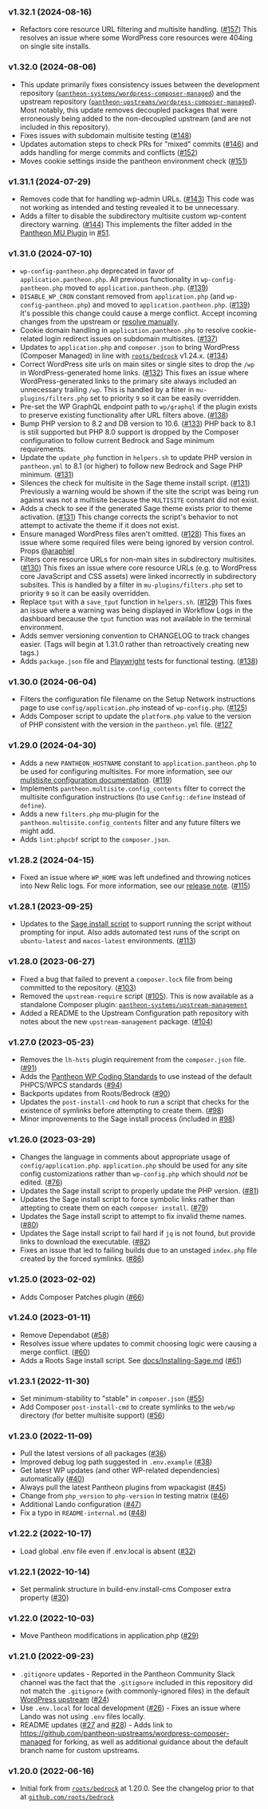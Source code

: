 ### v1.32.1 (2024-08-16)
* Refactors core resource URL filtering and multisite handling. ([#157](https://github.com/pantheon-systems/wordpress-composer-managed/pull/157)) This resolves an issue where some WordPress core resources were 404ing on single site installs.

### v1.32.0 (2024-08-06)
* This update primarily fixes consistency issues between the development repository ([`pantheon-systems/wordpress-composer-managed`](https://github.com/pantheon-systems/wordpress-composer-managed)) and the upstream repository ([`pantheon-upstreams/wordpress-composer-managed`](https://github.com/pantheon-upstreams/wordpress-composer-managed)). Most notably, this update removes decoupled packages that were erroneously being added to the non-decoupled upstream (and are not included in this repository).
* Fixes issues with subdomain multisite testing ([#148](https://github.com/pantheon-systems/wordpress-composer-managed/pull/148))
* Updates automation steps to check PRs for "mixed" commits ([#146](https://github.com/pantheon-systems/wordpress-composer-managed/pull/146)) and adds handling for merge commits and conflicts ([#152](https://github.com/pantheon-systems/wordpress-composer-managed/pull/152))
* Moves cookie settings inside the pantheon environment check ([#151](https://github.com/pantheon-systems/wordpress-composer-managed/pull/151))

### v1.31.1 (2024-07-29)
* Removes code that for handling wp-admin URLs. ([#143](https://github.com/pantheon-systems/wordpress-composer-managed/pull/143)) This code was not working as intended and testing revealed it to be unnecessary.
* Adds a filter to disable the subdirectory multisite custom wp-content directory warning. ([#144](https://github.com/pantheon-systems/wordpress-composer-managed/pull/144)) This implements the filter added in the [Pantheon MU Plugin](https://github.com/pantheon-systems/pantheon-mu-plugin) in [#51](https://github.com/pantheon-systems/pantheon-mu-plugin/pull/51).

### v1.31.0 (2024-07-10)
* `wp-config-pantheon.php` deprecated in favor of `application.pantheon.php`. All previous functionality in `wp-config-pantheon.php` moved to `application.pantheon.php`. ([#139](https://github.com/pantheon-systems/wordpress-composer-managed/pull/139))
* `DISABLE_WP_CRON` constant removed from `application.php` (and `wp-config-pantheon.php`) and moved to `application.pantheon.php`. ([#139](https://github.com/pantheon-systems/wordpress-composer-managed/pull/139)) It's possible this change could cause a merge conflict. Accept incoming changes from the upstream or [resolve manually](https://docs.pantheon.io/guides/git/resolve-merge-conflicts).
* Cookie domain handling in `application.pantheon.php` to resolve cookie-related login redirect issues on subdomain multisites. ([#137](https://github.com/pantheon-systems/wordpress-composer-managed/pull/137))
* Updates to `application.php` and `composer.json` to bring WordPress (Composer Managed) in line with [`roots/bedrock`](https://github.com/roots/bedrock) v1.24.x. ([#134](https://github.com/pantheon-systems/wordpress-composer-managed/pull/134))
* Correct WordPress site urls on main sites or single sites to drop the `/wp` in WordPress-generated home links. ([#132](https://github.com/pantheon-systems/wordpress-composer-managed/pull/132)) This fixes an issue where WordPress-generated links to the primary site always included an unnecessary trailing `/wp`. This is handled by a filter in `mu-plugins/filters.php` set to priority `9` so it can be easily overridden.
* Pre-set the WP GraphQL endpoint path to `wp/graphql` if the plugin exists to preserve existing functionality after URL filters above. ([#138](https://github.com/pantheon-systems/wordpress-composer-managed/pull/138))
* Bump PHP version to 8.2 and DB version to 10.6. ([#133](https://github.com/pantheon-systems/wordpress-composer-managed/pull/133)) PHP back to 8.1 is still supported but PHP 8.0 support is dropped by the Composer configuration to follow current Bedrock and Sage minimum requirements.
* Update the `update_php` function in `helpers.sh` to update PHP version in `pantheon.yml` to 8.1 (or higher) to follow new Bedrock and Sage PHP minimum. ([#131](https://github.com/pantheon-systems/wordpress-composer-managed/pull/131))
* Silences the check for multisite in the Sage theme install script. ([#131](https://github.com/pantheon-systems/wordpress-composer-managed/pull/131)) Previously a warning would be shown if the site the script was being run against was not a multisite because the `MULTISITE` constant did not exist.
* Adds a check to see if the generated Sage theme exists prior to theme activation. ([#131](https://github.com/pantheon-systems/wordpress-composer-managed/pull/131)) This change corrects the script's behavior to not attempt to activate the theme if it does not exist.
* Ensure managed WordPress files aren't omitted. ([#128](https://github.com/pantheon-systems/wordpress-composer-managed/pull/128)) This fixes an issue where some required files were being ignored by version control. Props [@araphiel](https://github.com/araphiel)
* Filters core resource URLs for non-main sites in subdirectory multisites. ([#130](https://github.com/pantheon-systems/wordpress-composer-managed/pull/130)) This fixes an issue where core resource URLs (e.g. to WordPress core JavaScript and CSS assets) were linked incorrectly in subdirectory subsites. This is handled by a filter in `mu-plugins/filters.php` set to priority `9` so it can be easily overridden.
* Replace `tput` with a `save_tput` function in `helpers.sh`. ([#129](https://github.com/pantheon-systems/wordpress-composer-managed/pull/129)) This fixes an issue where a warning was being displayed in Workflow Logs in the dashboard because the `tput` function was not available in the terminal environment.
* Adds semver versioning convention to CHANGELOG to track changes easier. (Tags will begin at 1.31.0 rather than retroactively creating new tags.)
* Adds `package.json` file and [Playwright](https://playwright.dev/) tests for functional testing. ([#138](https://github.com/pantheon-systems/wordpress-composer-managed/pull/138))

### v1.30.0 (2024-06-04)
* Filters the configuration file filename on the Setup Network instructions page to use `config/application.php` instead of `wp-config.php`. ([#125](https://github.com/pantheon-systems/wordpress-composer-managed/pull/125))
* Adds Composer script to update the `platform.php` value to the version of PHP consistent with the version in the `pantheon.yml` file. ([#127](https://github.com/pantheon-systems/wordpress-composer-managed/pull/127)

### v1.29.0 (2024-04-30)
* Adds a new `PANTHEON_HOSTNAME` constant to `application.pantheon.php` to be used for configuring multisites. For more information, see our [mulstisite configuration documentation](https://docs.pantheon.io/guides/multisite/config). ([#119](https://github.com/pantheon-systems/wordpress-composer-managed/pull/119))
* Implements `pantheon.multisite.config_contents` filter to correct the multisite configuration instructions (to use `Config::define` instead of `define`).
* Adds a new `filters.php` mu-plugin for the `pantheon.multisite.config_contents` filter and any future filters we might add.
* Adds `lint:phpcbf` script to the `composer.json`.

### v1.28.2 (2024-04-15)
* Fixed an issue where `WP_HOME` was left undefined and throwing notices into New Relic logs. For more information, see our [release note](https://docs.pantheon.io/release-notes/2024/04/wordpress-composer-managed-update). ([#115](https://github.com/pantheon-systems/wordpress-composer-managed/pull/115))

### v1.28.1 (2023-09-25)
* Updates to the [Sage install script](docs/Installing-Sage.md) to support running the script without prompting for input. Also adds automated test runs of the script on `ubuntu-latest` and `macos-latest` environments. ([#113](https://github.com/pantheon-systems/wordpress-composer-managed/pull/113))

### v1.28.0 (2023-06-27)
* Fixed a bug that failed to prevent a `composer.lock` file from being committed to the repository. ([#103](https://github.com/pantheon-systems/wordpress-composer-managed/pull/103))
* Removed the `upstream-require` script ([#105](https://github.com/pantheon-systems/wordpress-composer-managed/pull/105)). This is now available as a standalone Composer plugin: [`pantheon-systems/upstream-management`](https://packagist.org/packages/pantheon-systems/upstream-management)
* Added a README to the Upstream Configuration path repository with notes about the new `upstream-management` package. ([#104](https://github.com/pantheon-systems/wordpress-composer-managed/pull/104))

### v1.27.0 (2023-05-23)
* Removes the `lh-hsts` plugin requirement from the `composer.json` file. ([#91](https://github.com/pantheon-systems/wordpress-composer-managed/pull/91))
* Adds the [Pantheon WP Coding Standards](https://github.com/pantheon-systems/pantheon-wp-coding-standards) to use instead of the default PHPCS/WPCS standards ([#94](https://github.com/pantheon-systems/wordpress-composer-managed/pull/94))
* Backports updates from Roots/Bedrock ([#90](https://github.com/pantheon-systems/wordpress-composer-managed/pull/90))
* Updates the `post-install-cmd` hook to run a script that checks for the existence of symlinks before attempting to create them. ([#98](https://github.com/pantheon-systems/wordpress-composer-managed/pull/98))
* Minor improvements to the Sage install process (included in [#98](https://github.com/pantheon-systems/wordpress-composer-managed/pull/98))

### v1.26.0 (2023-03-29)
* Changes the language in comments about appropriate usage of `config/application.php`. `application.php` should be used for any site config customizations rather than `wp-config.php` which should _not_ be edited. ([#76](https://github.com/pantheon-systems/wordpress-composer-managed/pull/76))
* Updates the Sage install script to properly update the PHP version. ([#81](https://github.com/pantheon-systems/wordpress-composer-managed/pull/81))
* Updates the Sage install script to force symbolic links rather than attepting to create them on each `composer install`. ([#79](https://github.com/pantheon-systems/wordpress-composer-managed/pull/79))
* Updates the Sage install script to attempt to fix invalid theme names. ([#80](https://github.com/pantheon-systems/wordpress-composer-managed/pull/80))
* Updates the Sage install script to fail hard if `jq` is not found, but provide links to download the executable. ([#82](https://github.com/pantheon-systems/wordpress-composer-managed/pull/82))
* Fixes an issue that led to failing builds due to an unstaged `index.php` file created by the forced symlinks. ([#86](https://github.com/pantheon-systems/wordpress-composer-managed/pull/86))

### v1.25.0 (2023-02-02)
* Adds Composer Patches plugin ([#66](https://github.com/pantheon-systems/wordpress-composer-managed/pull/66))

### v1.24.0 (2023-01-11)
* Remove Dependabot ([#58](https://github.com/pantheon-systems/wordpress-composer-managed/pull/58))
* Resolves issue where updates to commit choosing logic were causing a merge conflict. ([#60](https://github.com/pantheon-systems/wordpress-composer-managed/pull/60))
* Adds a Roots Sage install script. See [docs/Installing-Sage.md](docs/Installing-Sage.md) ([#61](https://github.com/pantheon-systems/wordpress-composer-managed/pull/61))

### v1.23.1 (2022-11-30)
* Set minimum-stability to "stable" in `composer.json` ([#55](https://github.com/pantheon-systems/wordpress-composer-managed/pull/55))
* Add Composer `post-install-cmd` to create symlinks to the `web/wp` directory (for better multisite support) ([#56](https://github.com/pantheon-systems/wordpress-composer-managed/pull/56))

### v1.23.0 (2022-11-09)
* Pull the latest versions of all packages ([#36](https://github.com/pantheon-systems/wordpress-composer-managed/pull/36))
* Improved debug log path suggested in `.env.example` ([#38](https://github.com/pantheon-systems/wordpress-composer-managed/pull/38))
* Get latest WP updates (and other WP-related dependencies) automatically ([#40](https://github.com/pantheon-systems/wordpress-composer-managed/pull/40))
* Always pull the latest Pantheon plugins from wpackagist ([#45](https://github.com/pantheon-systems/wordpress-composer-managed/pull/45))
* Change from `php_version` to `php-version` in testing matrix ([#46](https://github.com/pantheon-systems/wordpress-composer-managed/pull/46))
* Additional Lando configuration ([#47](https://github.com/pantheon-systems/wordpress-composer-managed/pull/47))
* Fix a typo in `README-internal.md` ([#48](https://github.com/pantheon-systems/wordpress-composer-managed/pull/48))

### v1.22.2 (2022-10-17)
* Load global .env file even if .env.local is absent ([#32](https://github.com/pantheon-systems/wordpress-composer-managed/pull/32))

### v1.22.1 (2022-10-14)
* Set permalink structure in build-env.install-cms Composer extra property ([#30](https://github.com/pantheon-systems/wordpress-composer-managed/pull/30))

### v1.22.0 (2022-10-03)
* Move Pantheon modifications in application.php ([#29](https://github.com/pantheon-systems/wordpress-composer-managed/pull/29))

### v1.21.0 (2022-09-23)
* `.gitignore` updates - Reported in the Pantheon Community Slack channel was the fact that the `.gitignore` included in this repository did not match the `.gitignore` (with commonly-ignored files) in the default [WordPress upstream](https://github.com/pantheon-systems/wordpress) ([#24](https://github.com/pantheon-systems/wordpress-composer-managed/pull/24))
* Use `.env.local` for local development ([#26](https://github.com/pantheon-systems/wordpress-composer-managed/pull/26)) - Fixes an issue where Lando was not using `.env` files locally.
* README updates ([#27](https://github.com/pantheon-systems/wordpress-composer-managed/pull/27) and [#28](https://github.com/pantheon-systems/wordpress-composer-managed/pull/28)) - Adds link to https://github.com/pantheon-upstreams/wordpress-composer-managed for forking, as well as additional guidance about the default branch name for custom upstreams.

### v1.20.0 (2022-06-16)
* Initial fork from [`roots/bedrock`](https://roots.io/bedrock) at 1.20.0. See the changelog prior to that at [`github.com/roots/bedrock`](https://github.com/roots/bedrock/blob/97f7826f3d284b82d83ff15d13bfc22628d660e2/CHANGELOG.md)
